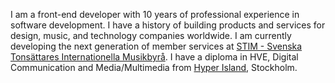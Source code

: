 I am a front-end developer with 10 years of professional experience in software development. I have a history of building products and services for design, music, and technology companies worldwide. I am currently developing the next generation of member services at [STIM - Svenska Tonsättares Internationella Musikbyrå](https://github.com/stimtech). I have a diploma in HVE, Digital Communication and Media/Multimedia from [Hyper Island](https://www.hyperisland.com), Stockholm.

